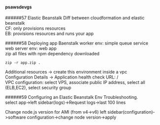 #### psawsdevgs
######57 Elastic Beanstalk
Diff between cloudformation and elastic beanstalk  
CF: only provisions resources  
EB: provisions resources and runs your app

######58 Deploying app Baenstalk
worker env: simple queue service  
web server env: web app  
zip all files with npm dependency downloaded
```
zip -r app.zip .
```
Additional resources -> create this environment inside a vpc  
Configuration Details -> Application health check URL: /  
VPC configuration: select VPS, associate public IP address, select all (ELB,EC2), select security group

######59 Configuring an Elastic Beanstalk Env
Troubleshooting.  
select app->left sidebar(logs)->Request logs->last 100 lines  

Change node.js version for AMI (from v4->v6)
left sidebar(configuration)->software configuration->change node version->apply
